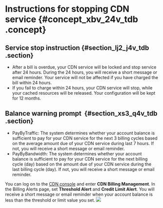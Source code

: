 # Instructions for stopping CDN service {#concept_xbv_24v_tdb .concept}

## Service stop instruction {#section_lj2_j4v_tdb .section}

-   After a bill is overdue, your CDN service will be locked and stop service after 24 hours. During the 24 hours, you will receive a short message or email reminder. Your service will not be affected if you have charged the bill within 24 hours.
-   If you fail to charge within 24 hours, your CDN service will stop, while your cached resources will be released. Your configuration will be kept for 12 months.

## Balance warning prompt  {#section_xs3_q4v_tdb .section}

-   PayByTraffic: The system determines whether your account balance is sufficient to pay for your CDN service for the next 3 billing cycles based on the average amount due of your CDN service during last 7 hours. If not, you will receive a short message or email reminder.
-   PayByBandwidth: The system determines whether your account balance is sufficient to pay for your CDN service for the next billing cycle \(day\) based on the amount due of your CDN service during the last billing cycle \(day\). If not, you will receive a short message or email reminder.

You can log on to the [CDN console](https://partners-intl.console.aliyun.com/#/cdn) and enter **CDN Billing Management**. In the Billing Alerts page, set **Threshold Alert** and **Credit Limit Alert**. You will receive a short message or email reminder when your account balance is less than the threshold or limit value you set. ![](http://static-aliyun-doc.oss-cn-hangzhou.aliyuncs.com/assets/img/5110/154901384911592_en-US.png)

